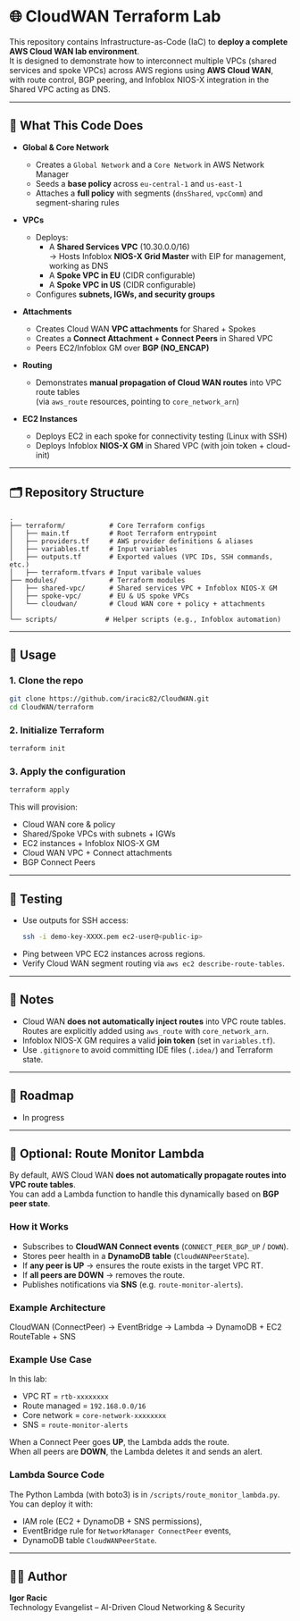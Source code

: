 # 🌐 CloudWAN Terraform Lab

This repository contains Infrastructure-as-Code (IaC) to **deploy a complete AWS Cloud WAN lab environment**.  
It is designed to demonstrate how to interconnect multiple VPCs (shared services and spoke VPCs) across AWS regions using **AWS Cloud WAN**, with route control, BGP peering, and Infoblox NIOS-X integration in the Shared VPC acting as DNS.

---

## 🚀 What This Code Does

- **Global & Core Network**
  - Creates a `Global Network` and a `Core Network` in AWS Network Manager
  - Seeds a **base policy** across `eu-central-1` and `us-east-1`
  - Attaches a **full policy** with segments (`dnsShared`, `vpcComm`) and segment-sharing rules

- **VPCs**
  - Deploys:
    - A **Shared Services VPC** (10.30.0.0/16)  
      → Hosts Infoblox **NIOS-X Grid Master** with EIP for management, working as DNS  
    - A **Spoke VPC in EU** (CIDR configurable)  
    - A **Spoke VPC in US** (CIDR configurable)
  - Configures **subnets, IGWs, and security groups**

- **Attachments**
  - Creates Cloud WAN **VPC attachments** for Shared + Spokes
  - Creates a **Connect Attachment + Connect Peers** in Shared VPC
  - Peers EC2/Infoblox GM over **BGP (NO_ENCAP)**

- **Routing**
  - Demonstrates **manual propagation of Cloud WAN routes** into VPC route tables  
    (via `aws_route` resources, pointing to `core_network_arn`)

- **EC2 Instances**
  - Deploys EC2 in each spoke for connectivity testing (Linux with SSH)
  - Deploys Infoblox **NIOS-X GM** in Shared VPC (with join token + cloud-init)

---

## 🗂 Repository Structure

```
.
├── terraform/           # Core Terraform configs
│   ├── main.tf          # Root Terraform entrypoint
│   ├── providers.tf     # AWS provider definitions & aliases
│   ├── variables.tf     # Input variables
│   ├── outputs.tf       # Exported values (VPC IDs, SSH commands, etc.)
│   ├── terraform.tfvars # Input varibale values
├── modules/             # Terraform modules
│   ├── shared-vpc/      # Shared services VPC + Infoblox NIOS-X GM
│   ├── spoke-vpc/       # EU & US spoke VPCs
│   └── cloudwan/        # Cloud WAN core + policy + attachments
│
└── scripts/            # Helper scripts (e.g., Infoblox automation)
```

---

## 🔑 Usage

### 1. Clone the repo
```bash
git clone https://github.com/iracic82/CloudWAN.git
cd CloudWAN/terraform
```

### 2. Initialize Terraform
```bash
terraform init
```

### 3. Apply the configuration
```bash
terraform apply
```

This will provision:
- Cloud WAN core & policy
- Shared/Spoke VPCs with subnets + IGWs
- EC2 instances + Infoblox NIOS-X GM
- Cloud WAN VPC + Connect attachments
- BGP Connect Peers

---

## 🧪 Testing

- Use outputs for SSH access:
  ```bash
  ssh -i demo-key-XXXX.pem ec2-user@<public-ip>
  ```
- Ping between VPC EC2 instances across regions.
- Verify Cloud WAN segment routing via `aws ec2 describe-route-tables`.

---

## 📝 Notes

- Cloud WAN **does not automatically inject routes** into VPC route tables.  
  Routes are explicitly added using `aws_route` with `core_network_arn`.
- Infoblox NIOS-X GM requires a valid **join token** (set in `variables.tf`).
- Use `.gitignore` to avoid committing IDE files (`.idea/`) and Terraform state.

---

## 🧭 Roadmap

- In progress 

---


## 🔧 Optional: Route Monitor Lambda

By default, AWS Cloud WAN **does not automatically propagate routes into VPC route tables**.  
You can add a Lambda function to handle this dynamically based on **BGP peer state**.

### How it Works
- Subscribes to **CloudWAN Connect events** (`CONNECT_PEER_BGP_UP` / `DOWN`).
- Stores peer health in a **DynamoDB table** (`CloudWANPeerState`).
- If **any peer is UP** → ensures the route exists in the target VPC RT.
- If **all peers are DOWN** → removes the route.
- Publishes notifications via **SNS** (e.g. `route-monitor-alerts`).

### Example Architecture

CloudWAN (ConnectPeer) → EventBridge → Lambda → DynamoDB + EC2 RouteTable + SNS

### Example Use Case
In this lab:
- VPC RT = `rtb-xxxxxxxx`  
- Route managed = `192.168.0.0/16`  
- Core network = `core-network-xxxxxxxx`  
- SNS = `route-monitor-alerts`

When a Connect Peer goes **UP**, the Lambda adds the route.  
When all peers are **DOWN**, the Lambda deletes it and sends an alert.

### Lambda Source Code
The Python Lambda (with boto3) is in `/scripts/route_monitor_lambda.py`.  
You can deploy it with:
- IAM role (EC2 + DynamoDB + SNS permissions),
- EventBridge rule for `NetworkManager ConnectPeer` events,
- DynamoDB table `CloudWANPeerState`.

---

## 👨‍💻 Author

**Igor Racic**  
Technology Evangelist – AI-Driven Cloud Networking & Security 
